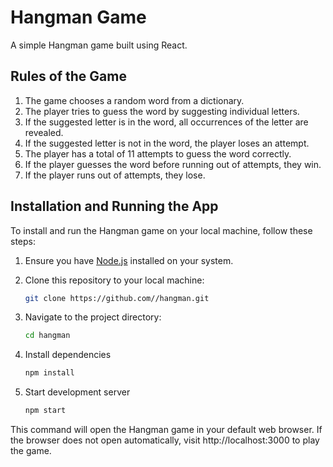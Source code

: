 # Hangman Game

A simple Hangman game built using React.

## Rules of the Game

1. The game chooses a random word from a dictionary.
2. The player tries to guess the word by suggesting individual letters.
3. If the suggested letter is in the word, all occurrences of the letter are revealed.
4. If the suggested letter is not in the word, the player loses an attempt.
5. The player has a total of 11 attempts to guess the word correctly.
6. If the player guesses the word before running out of attempts, they win.
7. If the player runs out of attempts, they lose.

## Installation and Running the App

To install and run the Hangman game on your local machine, follow these steps:

1. Ensure you have [Node.js](https://nodejs.org/) installed on your system.

2. Clone this repository to your local machine:

   ```bash
   git clone https://github.com//hangman.git
   ```

3. Navigate to the project directory:
   ```bash
   cd hangman
   ```

4. Install dependencies
    ```bash
    npm install
    ```

5. Start development server
    ```bash
    npm start
    ```
This command will open the Hangman game in your default web browser. If the browser does not open automatically, visit http://localhost:3000 to play the game.
